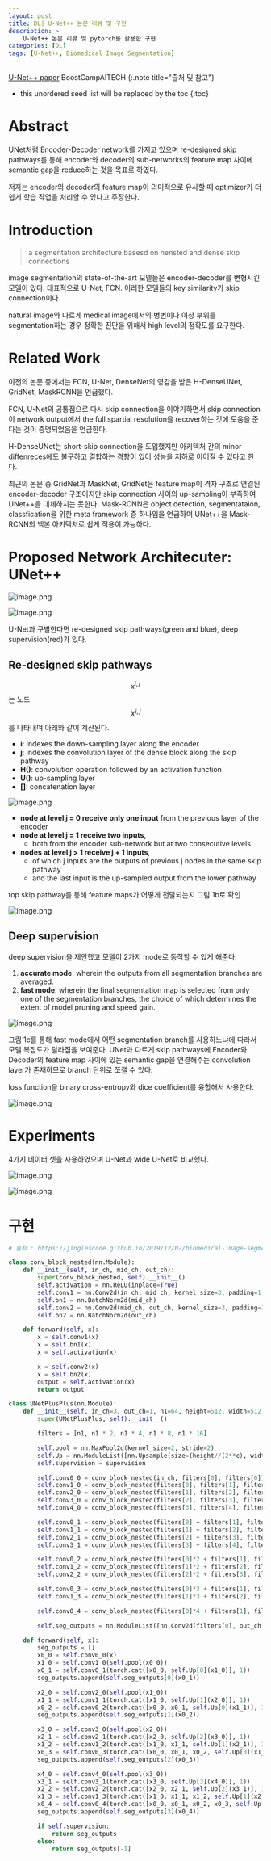 ```yaml
---
layout: post
title: DL| U-Net++ 논문 리뷰 및 구현
description: > 
    U-Net++ 논문 리뷰 및 pytorch를 활용한 구현
categories: [DL]
tags: [U-Net++, Biomedical Image Segmentation]
---
```

[U-Net++ paper](https://arxiv.org/pdf/1807.10165)
BoostCampAITECH
{:.note title="출처 및 참고"}

* this unordered seed list will be replaced by the toc
{:toc}

# Abstract

UNet처럼 Encoder-Decoder network를 가지고 있으며 re-designed skip pathways를 통해 encoder와 decoder의 sub-networks의 feature map 사이에 semantic gap을 reduce하는 것을 목표로 하였다.

저자는 encoder와 decoder의 feature map이 의미적으로 유사할 때 optimizer가 더 쉽게 학습 작업을 처리할 수 있다고 주장한다.

# Introduction

> a segmentation architecture basesd on nensted and dense skip connections
> 

image segmentation의 state-of-the-art 모델들은 encoder-decoder를 변형시킨 모델이 있다. 대표적으로 U-Net, FCN. 이러한 모델들의 key similarity가 skip connection이다.

natural image와 다르게 medical image에서의 병변이나 이상 부위를 segmentation하는 경우 정확한 진단을 위해서 high level의 정확도를 요구한다.

# Related Work

이전의 논문 중에서는 FCN, U-Net, DenseNet의 영감을 받은 H-DenseUNet, GridNet, MaskRCNN을 언급했다.

FCN, U-Net의 공통점으로 다시 skip connection을 이야기하면서 skip connection이 network output에서 the full spartial resolution을 recover하는 것에 도움을 준다는 것이 증명되었음을 언급한다.

H-DenseUNet는 short-skip connection을 도입했지만 아키텍처 간의 minor diffenreces에도 불구하고 결합하는 경향이 있어 성능을 저하로 이어질 수 있다고 한다.

최근의 논문 중 GridNet과 MaskNet, GridNet은 feature map이 격자 구조로 연결된 encoder-decoder 구조이지만 skip connection 사이의 up-sampling이 부족하여 UNet++을 대체하지는 못한다. Mask-RCNN은 object detection, segmentataion, classfication을 위한 meta framework 중 하나임을 언급하며 UNet++을 Mask-RCNN의 백본 아키텍처로 쉽게 적용이 가능하다.

# Proposed Network Architecuter: UNet++

![image.png](../../../assets/img/unetplusplus/image.png)

![image.png](../../../assets/img/unetplusplus/image%201.png)

U-Net과 구별한다면 re-designed skip pathways(green and blue), deep supervision(red)가 있다.

## Re-designed skip pathways

$$x^{i,j}$$는 노드 $$X^{i, j}$$를 나타내며 아래와 같이 계산된다.

- **i**: indexes the down-sampling layer along the encoder
- **j**: indexes the convolution layer of the dense block along the skip pathway
- **H()**: convolution operation followed by an activation function
- **U()**: up-sampling layer
- **[]**: concatenation layer

![image.png](../../../assets/img/unetplusplus/image%202.png)

- **node at level j = 0 receive only one input** from the previous layer of the encoder
- **node at level j = 1 receive two inputs,**
    - both from the encoder sub-network but at two consecutive levels
- **nodes at level j > 1 receive j + 1 inputs**,
    - of which j inputs are the outputs of previous j nodes in the same skip pathway
    - and the last input is the up-sampled output from the lower pathway

top skip pathway를 통해 feature maps가 어떻게 전달되는지 그림 1b로 확인

![image.png](../../../assets/img/unetplusplus/image%203.png)

## Deep supervision

deep supervision을 제안했고 모델이 2가지 mode로 동작할 수 있게 해준다.

1. **accurate mode**: wherein the outputs from all segmentation branches are averaged.
2. **fast mode**: wherein the final segmentation map is selected from only one of the segmentation branches, the choice of which determines the extent of model pruning and speed gain.

![image.png](../../../assets/img/unetplusplus/image%204.png)

그림 1c를 통해 fast mode에서 어떤 segmentation branch를 사용하느냐에 따라서 모델 복잡도가 달라짐을 보여준다. UNet과 다르게 skip pathways에 Encoder와 Decoder의 feature map 사이에 있는 semantic gap을 연결해주는 convolution layer가 존재하므로 branch 단위로 쪼갤 수 있다.

loss function을 binary cross-entropy와 dice coefficient를 융합해서 사용한다.

![image.png](../../../assets/img/unetplusplus/image%205.png)

# Experiments

4가지 데이터 셋을 사용하였으며 U-Net과 wide U-Net로 비교했다.

![image.png](../../../assets/img/unetplusplus/image%206.png)

![image.png](../../../assets/img/unetplusplus/image%207.png)

# 구현

```python
# 출처 : https://jinglescode.github.io/2019/12/02/biomedical-image-segmentation-u-net-nested/

class conv_block_nested(nn.Module):
    def __init__(self, in_ch, mid_ch, out_ch):
        super(conv_block_nested, self).__init__()
        self.activation = nn.ReLU(inplace=True)
        self.conv1 = nn.Conv2d(in_ch, mid_ch, kernel_size=3, padding=1, bias=True)
        self.bn1 = nn.BatchNorm2d(mid_ch)
        self.conv2 = nn.Conv2d(mid_ch, out_ch, kernel_size=3, padding=1, bias=True)
        self.bn2 = nn.BatchNorm2d(out_ch)

    def forward(self, x):
        x = self.conv1(x)
        x = self.bn1(x)
        x = self.activation(x)

        x = self.conv2(x)
        x = self.bn2(x)
        output = self.activation(x)
        return output

class UNetPlusPlus(nn.Module):
    def __init__(self, in_ch=3, out_ch=1, n1=64, height=512, width=512, supervision=True):
        super(UNetPlusPlus, self).__init__()

        filters = [n1, n1 * 2, n1 * 4, n1 * 8, n1 * 16]

        self.pool = nn.MaxPool2d(kernel_size=2, stride=2)
        self.Up = nn.ModuleList([nn.Upsample(size=(height//(2**c), width//(2**c)), mode='bilinear', align_corners=True) for c in range(4)])
        self.supervision = supervision

        self.conv0_0 = conv_block_nested(in_ch, filters[0], filters[0])
        self.conv1_0 = conv_block_nested(filters[0], filters[1], filters[1])
        self.conv2_0 = conv_block_nested(filters[1], filters[2], filters[2])
        self.conv3_0 = conv_block_nested(filters[2], filters[3], filters[3])
        self.conv4_0 = conv_block_nested(filters[3], filters[4], filters[4])

        self.conv0_1 = conv_block_nested(filters[0] + filters[1], filters[0], filters[0])
        self.conv1_1 = conv_block_nested(filters[1] + filters[2], filters[1], filters[1])
        self.conv2_1 = conv_block_nested(filters[2] + filters[3], filters[2], filters[2])
        self.conv3_1 = conv_block_nested(filters[3] + filters[4], filters[3], filters[3])

        self.conv0_2 = conv_block_nested(filters[0]*2 + filters[1], filters[0], filters[0])
        self.conv1_2 = conv_block_nested(filters[1]*2 + filters[2], filters[1], filters[1])
        self.conv2_2 = conv_block_nested(filters[2]*2 + filters[3], filters[2], filters[2])

        self.conv0_3 = conv_block_nested(filters[0]*3 + filters[1], filters[0], filters[0])
        self.conv1_3 = conv_block_nested(filters[1]*3 + filters[2], filters[1], filters[1])

        self.conv0_4 = conv_block_nested(filters[0]*4 + filters[1], filters[0], filters[0])

        self.seg_outputs = nn.ModuleList([nn.Conv2d(filters[0], out_ch, kernel_size=1, padding=0) for _ in range(4)])

    def forward(self, x):
        seg_outputs = []
        x0_0 = self.conv0_0(x)
        x1_0 = self.conv1_0(self.pool(x0_0))
        x0_1 = self.conv0_1(torch.cat([x0_0, self.Up[0](x1_0)], 1))
        seg_outputs.append(self.seg_outputs[0](x0_1))

        x2_0 = self.conv2_0(self.pool(x1_0))
        x1_1 = self.conv1_1(torch.cat([x1_0, self.Up[1](x2_0)], 1))
        x0_2 = self.conv0_2(torch.cat([x0_0, x0_1, self.Up[0](x1_1)], 1))
        seg_outputs.append(self.seg_outputs[1](x0_2))

        x3_0 = self.conv3_0(self.pool(x2_0))
        x2_1 = self.conv2_1(torch.cat([x2_0, self.Up[2](x3_0)], 1))
        x1_2 = self.conv1_2(torch.cat([x1_0, x1_1, self.Up[1](x2_1)], 1))
        x0_3 = self.conv0_3(torch.cat([x0_0, x0_1, x0_2, self.Up[0](x1_2)], 1))
        seg_outputs.append(self.seg_outputs[2](x0_3))

        x4_0 = self.conv4_0(self.pool(x3_0))
        x3_1 = self.conv3_1(torch.cat([x3_0, self.Up[3](x4_0)], 1))
        x2_2 = self.conv2_2(torch.cat([x2_0, x2_1, self.Up[2](x3_1)], 1))
        x1_3 = self.conv1_3(torch.cat([x1_0, x1_1, x1_2, self.Up[1](x2_2)], 1))
        x0_4 = self.conv0_4(torch.cat([x0_0, x0_1, x0_2, x0_3, self.Up[0](x1_3)], 1))
        seg_outputs.append(self.seg_outputs[3](x0_4))

        if self.supervision:
            return seg_outputs
        else:
            return seg_outputs[-1]
```